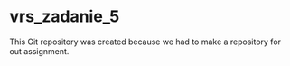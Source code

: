 # vrs_zadanie_5
This Git repository was created because we had to make a repository for out assignment.
